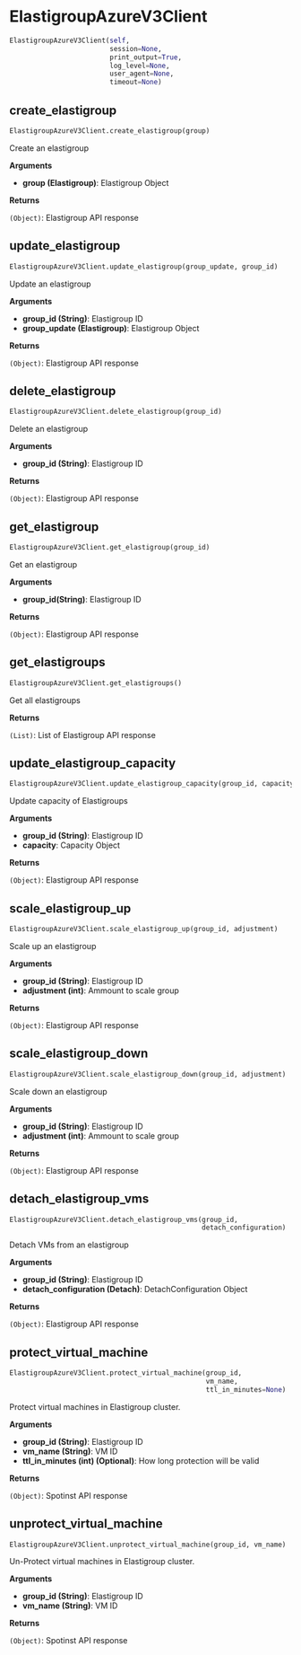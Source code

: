 <h1 id="spotinst_sdk2.clients.elastigroup.ElastigroupAzureV3Client">ElastigroupAzureV3Client</h1>

```python
ElastigroupAzureV3Client(self,
                         session=None,
                         print_output=True,
                         log_level=None,
                         user_agent=None,
                         timeout=None)
```

<h2 id="spotinst_sdk2.clients.elastigroup.ElastigroupAzureV3Client.create_elastigroup">create_elastigroup</h2>

```python
ElastigroupAzureV3Client.create_elastigroup(group)
```

Create an elastigroup

__Arguments__

- __group (Elastigroup)__: Elastigroup Object

__Returns__

`(Object)`: Elastigroup API response

<h2 id="spotinst_sdk2.clients.elastigroup.ElastigroupAzureV3Client.update_elastigroup">update_elastigroup</h2>

```python
ElastigroupAzureV3Client.update_elastigroup(group_update, group_id)
```

Update an elastigroup

__Arguments__

- __group_id (String)__: Elastigroup ID
- __group_update (Elastigroup)__: Elastigroup Object

__Returns__

`(Object)`: Elastigroup API response

<h2 id="spotinst_sdk2.clients.elastigroup.ElastigroupAzureV3Client.delete_elastigroup">delete_elastigroup</h2>

```python
ElastigroupAzureV3Client.delete_elastigroup(group_id)
```

Delete an elastigroup

__Arguments__

- __group_id (String)__: Elastigroup ID

__Returns__

`(Object)`: Elastigroup API response

<h2 id="spotinst_sdk2.clients.elastigroup.ElastigroupAzureV3Client.get_elastigroup">get_elastigroup</h2>

```python
ElastigroupAzureV3Client.get_elastigroup(group_id)
```

Get an elastigroup

__Arguments__

- __group_id(String)__: Elastigroup ID

__Returns__

`(Object)`: Elastigroup API response

<h2 id="spotinst_sdk2.clients.elastigroup.ElastigroupAzureV3Client.get_elastigroups">get_elastigroups</h2>

```python
ElastigroupAzureV3Client.get_elastigroups()
```

Get all elastigroups

__Returns__

`(List)`: List of Elastigroup API response

<h2 id="spotinst_sdk2.clients.elastigroup.ElastigroupAzureV3Client.update_elastigroup_capacity">update_elastigroup_capacity</h2>

```python
ElastigroupAzureV3Client.update_elastigroup_capacity(group_id, capacity)
```

Update capacity of Elastigroups

__Arguments__

- __group_id (String)__: Elastigroup ID
- __capacity__: Capacity Object

__Returns__

`(Object)`: Elastigroup API response

<h2 id="spotinst_sdk2.clients.elastigroup.ElastigroupAzureV3Client.scale_elastigroup_up">scale_elastigroup_up</h2>

```python
ElastigroupAzureV3Client.scale_elastigroup_up(group_id, adjustment)
```

Scale up an elastigroup

__Arguments__

- __group_id (String)__: Elastigroup ID
- __adjustment (int)__: Ammount to scale group

__Returns__

`(Object)`: Elastigroup API response

<h2 id="spotinst_sdk2.clients.elastigroup.ElastigroupAzureV3Client.scale_elastigroup_down">scale_elastigroup_down</h2>

```python
ElastigroupAzureV3Client.scale_elastigroup_down(group_id, adjustment)
```

Scale down an elastigroup

__Arguments__

- __group_id (String)__: Elastigroup ID
- __adjustment (int)__: Ammount to scale group

__Returns__

`(Object)`: Elastigroup API response

<h2 id="spotinst_sdk2.clients.elastigroup.ElastigroupAzureV3Client.detach_elastigroup_vms">detach_elastigroup_vms</h2>

```python
ElastigroupAzureV3Client.detach_elastigroup_vms(group_id,
                                                detach_configuration)
```

Detach VMs from an elastigroup

__Arguments__

- __group_id (String)__: Elastigroup ID
- __detach_configuration (Detach)__: DetachConfiguration Object

__Returns__

`(Object)`: Elastigroup API response

<h2 id="spotinst_sdk2.clients.elastigroup.ElastigroupAzureV3Client.protect_virtual_machine">protect_virtual_machine</h2>

```python
ElastigroupAzureV3Client.protect_virtual_machine(group_id,
                                                 vm_name,
                                                 ttl_in_minutes=None)
```

Protect virtual machines in Elastigroup cluster.

__Arguments__

- __group_id (String)__: Elastigroup ID
- __vm_name (String)__: VM ID
- __ttl_in_minutes (int) (Optional)__: How long protection will be valid

__Returns__

`(Object)`: Spotinst API response

<h2 id="spotinst_sdk2.clients.elastigroup.ElastigroupAzureV3Client.unprotect_virtual_machine">unprotect_virtual_machine</h2>

```python
ElastigroupAzureV3Client.unprotect_virtual_machine(group_id, vm_name)
```

Un-Protect virtual machines in Elastigroup cluster.

__Arguments__

- __group_id (String)__: Elastigroup ID
- __vm_name (String)__: VM ID

__Returns__

`(Object)`: Spotinst API response

